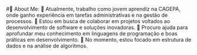 #💫 About Me:
🔭 Atualmente, trabalho como jovem aprendiz na CAGEPA, onde ganho experiência em tarefas administrativas e na gestão de processos.
👯 Estou em busca de colaborar em projetos voltados ao desenvolvimento de software e soluções inovadoras.
🤝 Procuro ajuda para aprofundar meu conhecimento em linguagens de programação e boas práticas em desenvolvimento.
🌱 No momento, estou focado em estrutura de dados e na análise de algoritmos.


<!-- Proudly created with GPRM ( https://gprm.itsvg.in ) -->

